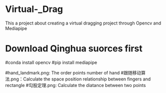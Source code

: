 # Virtual-_Drag
This a project about creating a virtual dragging project through Opencv and Mediapipe

# Download Qinghua suorces first
#conda install opencv
#pip install mediapipe

#hand_landmark.png: The order points number of hand
#跟随移动算法.png：Calculate the space position relationship between fingers and rectangle
#勾股定理.png: Calculate the diatance between two points

